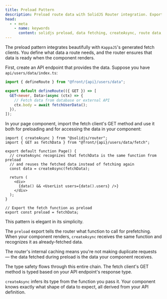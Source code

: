```yaml
---
title: Preload Pattern
description: Preload route data with SolidJS Router integration. Export preload functions that work with createAsync for efficient data fetching before component rendering.
head:
  - - meta
    - name: keywords
      content: solidjs preload, data fetching, createAsync, route data, prefetching, solidjs router data, async data loading
---
```


The preload pattern integrates beautifully with `KappaJS`'s generated fetch clients.
You define what data a route needs,
and the router ensures that data is ready when the component renders.

First, create an API endpoint that provides the data.
Suppose you have `api/users/data/index.ts`:

```ts [api/users/data/index.ts]
import { defineRoute } from "@front/{api}/users/data";

export default defineRoute(({ GET }) => [
  GET<never, Data>(async (ctx) => {
    // Fetch data from database or external API
    ctx.body = await fetchUserData();
  }),
]);
```

In your page component, import the fetch client's GET method
and use it both for preloading and for accessing the data in your component:

```tsx [pages/users/index.tsx]
import { createAsync } from "@solidjs/router";
import { GET as fetchData } from "@front/{api}/users/data/fetch";

export default function Page() {
  // createAsync recognizes that fetchData is the same function from preload
  // and reuses the fetched data instead of fetching again
  const data = createAsync(fetchData);

  return (
    <div>
      {data() && <UserList users={data().users} />}
    </div>
  );
}

// Export the fetch function as preload
export const preload = fetchData;
```

This pattern is elegant in its simplicity.

The `preload` export tells the router what function to call for prefetching.
When your component renders, `createAsync` receives the same function
and recognizes it as already-fetched data.

The router's internal caching means you're not making duplicate requests —
the data fetched during preload is the data your component receives.

The type safety flows through this entire chain.
The fetch client's GET method is typed based on your API endpoint's response type.

`createAsync` infers its type from the function you pass it.
Your component knows exactly what shape of data to expect,
all derived from your API definition.


